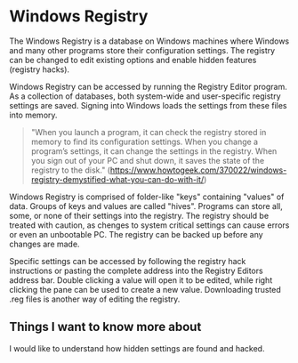 # Windows Registry

The Windows Registry is a database on Windows machines where Windows and many other programs store their configuration settings. The registry can be changed to edit existing options and enable hidden features (registry hacks). 

Windows Registry can be accessed by running the Registry Editor program. As a collection of databases, both system-wide and user-specific registry settings are saved. Signing into Windows loads the settings from these files into memory. 
>"When you launch a program, it can check the registry stored in memory to find its configuration settings. When you change a program’s settings, it can change the settings in the registry. When you sign out of your PC and shut down, it saves the state of the registry to the disk." (https://www.howtogeek.com/370022/windows-registry-demystified-what-you-can-do-with-it/)

Windows Registry is comprised of folder-like "keys" containing "values" of data. Groups of keys and values are called "hives". Programs can store all, some, or none of their settings into the registry. The registry should be treated with caution, as chenges to system critical settings can cause errors or even an unbootable PC. The registry can be backed up before any changes are made. 

Specific settings can be accessed by following the registry hack instructions or pasting the complete address into the Registry Editors address bar. Double clicking a value will open it to be edited, while right clicking the pane can be used to create a new value. Downloading trusted .reg files is another way of editing the registry. 

## Things I want to know more about

I would like to understand how hidden settings are found and hacked.  
